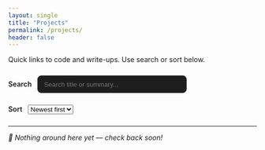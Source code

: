 ```yaml
---
layout: single
title: "Projects"
permalink: /projects/
header: false
---
```


Quick links to code and write-ups. Use search or sort below.

<div style="margin:1.5rem 0;">
  <label for="proj-search" style="font-weight:600; margin-right:.5rem;">Search</label>
  <input type="text" id="proj-search" placeholder="Search title or summary..."
    style="width:60%; padding:.6rem .75rem; border-radius:.5rem; border:1px solid #444;
           background-color:#1e1e1e; color:#f5f5f5; font-weight:500;">
</div>

<div style="margin:1.5rem 0;">
  <label for="proj-sort" style="font-weight:600; margin-right:.5rem;">Sort</label>
  <select id="proj-sort">
    <option value="new">Newest first</option>
    <option value="old">Oldest first</option>
  </select>
</div>

---

_🚧 Nothing around here yet — check back soon!_  

<!-- Example (uncomment when you add your first project)
### Battery Sim
01/02/2025
Code: https://github.com/404ArnavDutta/battery-sim
Short: G-force-aware braking model with real-time charts (Streamlit).
-->
